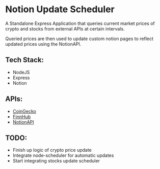 # Notion Update Scheduler

A Standalone Express Application that queries current market prices of crypto and stocks from external APIs at certain intervals.

Queried prices are then used to update custom notion pages to reflect updated prices using the NotionAPI.

## Tech Stack:
- NodeJS
- Express
- Notion

## APIs:
- [CoinGecko](https://www.coingecko.com/en/api)
- [FinnHub](https://finnhub.io/docs/api)
- [NotionAPI](https://developers.notion.com)

## TODO:
- Finish up logic of crypto price update
- Integrate node-scheduler for automatic updates
- Start integrating stocks update scheduler